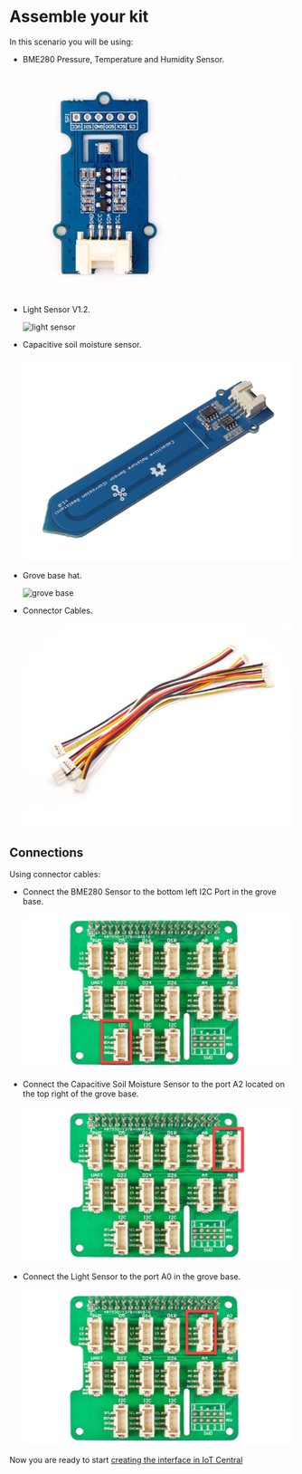 # Assemble your kit

In this scenario you will be using:

- BME280 Pressure, Temperature and Humidity Sensor.

    ![BME280](media/BME280.jpg)

- Light Sensor V1.2.

    ![light sensor](media/ligh_sensor.jpg)

- Capacitive soil moisture sensor.

    ![soil moisture sensor](media/soil_moisture_sensor.jpg)

- Grove base hat.

    ![grove base](media/grove_base.jpg)

- Connector Cables.

    ![connectors](media/connectors.jpg)

## Connections

Using connector cables:

- Connect the BME280 Sensor to the bottom left I2C Port in the grove base.

    ![Bme280 connection](media/bme280_connection.jpg)

- Connect the Capacitive Soil Moisture Sensor to the port A2 located on the top right of the grove base.

    ![soil moisture connection](media/soil_moisture_connection.jpg)

- Connect the Light Sensor to the port A0 in the grove base.

    ![light sensor connection](media/light_sensor_connection.jpg)

Now you are ready to start [creating the interface in IoT Central](Create_app_IoTCentral.md)
